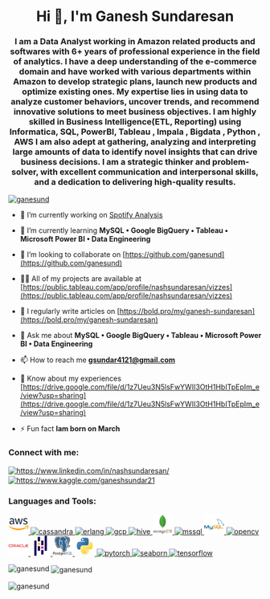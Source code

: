 <h1 align="center">Hi 👋, I'm Ganesh Sundaresan</h1>
<h3 align="center">I am a Data Analyst working in Amazon related products and softwares with 6+ years of professional experience in the field of analytics. I have a deep understanding of the e-commerce domain and have worked with various departments within Amazon to develop strategic plans, launch new products and optimize existing ones. My expertise lies in using data to analyze customer behaviors, uncover trends, and recommend innovative solutions to meet business objectives. I am highly skilled in Business Intelligence(ETL, Reporting) using Informatica, SQL, PowerBI, Tableau , Impala , Bigdata , Python , AWS I am also adept at gathering, analyzing and interpreting large amounts of data to identify novel insights that can drive business decisions. I am a strategic thinker and problem-solver, with excellent communication and interpersonal skills, and a dedication to delivering high-quality results.</h3>

<p align="left"> <a href="https://github.com/ryo-ma/github-profile-trophy"><img src="https://github-profile-trophy.vercel.app/?username=ganesund" alt="ganesund" /></a> </p>

- 🔭 I’m currently working on [Spotify Analysis](https://public.tableau.com/app/profile/nashsundaresan/viz/SpotifyAnalysis_16833558629330/Dashboard1)

- 🌱 I’m currently learning **MySQL • Google BigQuery • Tableau • Microsoft Power BI • Data Engineering**

- 👯 I’m looking to collaborate on [https://github.com/ganesund](https://github.com/ganesund)

- 👨‍💻 All of my projects are available at [https://public.tableau.com/app/profile/nashsundaresan/vizzes](https://public.tableau.com/app/profile/nashsundaresan/vizzes)

- 📝 I regularly write articles on [https://bold.pro/my/ganesh-sundaresan](https://bold.pro/my/ganesh-sundaresan)

- 💬 Ask me about **MySQL • Google BigQuery • Tableau • Microsoft Power BI • Data Engineering**

- 📫 How to reach me **gsundar4121@gmail.com**

- 📄 Know about my experiences [https://drive.google.com/file/d/1z7Ueu3N5lsFwYWII3OtH1HbITpEpIm_e/view?usp=sharing](https://drive.google.com/file/d/1z7Ueu3N5lsFwYWII3OtH1HbITpEpIm_e/view?usp=sharing)

- ⚡ Fun fact **Iam born on March**

<h3 align="left">Connect with me:</h3>
<p align="left">
<a href="https://linkedin.com/in/https://www.linkedin.com/in/nashsundaresan/" target="blank"><img align="center" src="https://raw.githubusercontent.com/rahuldkjain/github-profile-readme-generator/master/src/images/icons/Social/linked-in-alt.svg" alt="https://www.linkedin.com/in/nashsundaresan/" height="30" width="40" /></a>
<a href="https://kaggle.com/https://www.kaggle.com/ganeshsundar21" target="blank"><img align="center" src="https://raw.githubusercontent.com/rahuldkjain/github-profile-readme-generator/master/src/images/icons/Social/kaggle.svg" alt="https://www.kaggle.com/ganeshsundar21" height="30" width="40" /></a>
</p>

<h3 align="left">Languages and Tools:</h3>
<p align="left"> <a href="https://aws.amazon.com" target="_blank" rel="noreferrer"> <img src="https://raw.githubusercontent.com/devicons/devicon/master/icons/amazonwebservices/amazonwebservices-original-wordmark.svg" alt="aws" width="40" height="40"/> </a> <a href="https://cassandra.apache.org/" target="_blank" rel="noreferrer"> <img src="https://www.vectorlogo.zone/logos/apache_cassandra/apache_cassandra-icon.svg" alt="cassandra" width="40" height="40"/> </a> <a href="https://www.erlang.org/" target="_blank" rel="noreferrer"> <img src="https://www.vectorlogo.zone/logos/erlang/erlang-official.svg" alt="erlang" width="40" height="40"/> </a> <a href="https://cloud.google.com" target="_blank" rel="noreferrer"> <img src="https://www.vectorlogo.zone/logos/google_cloud/google_cloud-icon.svg" alt="gcp" width="40" height="40"/> </a> <a href="https://hive.apache.org/" target="_blank" rel="noreferrer"> <img src="https://www.vectorlogo.zone/logos/apache_hive/apache_hive-icon.svg" alt="hive" width="40" height="40"/> </a> <a href="https://www.mongodb.com/" target="_blank" rel="noreferrer"> <img src="https://raw.githubusercontent.com/devicons/devicon/master/icons/mongodb/mongodb-original-wordmark.svg" alt="mongodb" width="40" height="40"/> </a> <a href="https://www.microsoft.com/en-us/sql-server" target="_blank" rel="noreferrer"> <img src="https://www.svgrepo.com/show/303229/microsoft-sql-server-logo.svg" alt="mssql" width="40" height="40"/> </a> <a href="https://www.mysql.com/" target="_blank" rel="noreferrer"> <img src="https://raw.githubusercontent.com/devicons/devicon/master/icons/mysql/mysql-original-wordmark.svg" alt="mysql" width="40" height="40"/> </a> <a href="https://opencv.org/" target="_blank" rel="noreferrer"> <img src="https://www.vectorlogo.zone/logos/opencv/opencv-icon.svg" alt="opencv" width="40" height="40"/> </a> <a href="https://www.oracle.com/" target="_blank" rel="noreferrer"> <img src="https://raw.githubusercontent.com/devicons/devicon/master/icons/oracle/oracle-original.svg" alt="oracle" width="40" height="40"/> </a> <a href="https://pandas.pydata.org/" target="_blank" rel="noreferrer"> <img src="https://raw.githubusercontent.com/devicons/devicon/2ae2a900d2f041da66e950e4d48052658d850630/icons/pandas/pandas-original.svg" alt="pandas" width="40" height="40"/> </a> <a href="https://www.postgresql.org" target="_blank" rel="noreferrer"> <img src="https://raw.githubusercontent.com/devicons/devicon/master/icons/postgresql/postgresql-original-wordmark.svg" alt="postgresql" width="40" height="40"/> </a> <a href="https://www.python.org" target="_blank" rel="noreferrer"> <img src="https://raw.githubusercontent.com/devicons/devicon/master/icons/python/python-original.svg" alt="python" width="40" height="40"/> </a> <a href="https://pytorch.org/" target="_blank" rel="noreferrer"> <img src="https://www.vectorlogo.zone/logos/pytorch/pytorch-icon.svg" alt="pytorch" width="40" height="40"/> </a> <a href="https://seaborn.pydata.org/" target="_blank" rel="noreferrer"> <img src="https://seaborn.pydata.org/_images/logo-mark-lightbg.svg" alt="seaborn" width="40" height="40"/> </a> <a href="https://www.tensorflow.org" target="_blank" rel="noreferrer"> <img src="https://www.vectorlogo.zone/logos/tensorflow/tensorflow-icon.svg" alt="tensorflow" width="40" height="40"/> </a> </p>

<p><img align="left" src="https://github-readme-stats.vercel.app/api/top-langs?username=ganesund&show_icons=true&locale=en&layout=compact" alt="ganesund" /></p>

<p>&nbsp;<img align="center" src="https://github-readme-stats.vercel.app/api?username=ganesund&show_icons=true&locale=en" alt="ganesund" /></p>

<p><img align="center" src="https://github-readme-streak-stats.herokuapp.com/?user=ganesund&" alt="ganesund" /></p>

